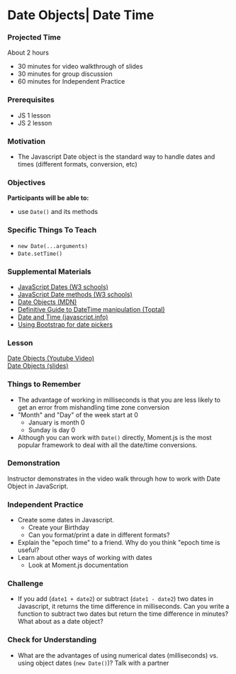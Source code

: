 # Date Objects| Date Time

### Projected Time
About 2 hours
- 30 minutes for video walkthrough of slides
- 30 minutes for group discussion
- 60 minutes for Independent Practice

### Prerequisites
- JS 1 lesson
- JS 2 lesson

### Motivation
- The Javascript Date object is the standard way to handle dates and times (different formats, conversion, etc)

### Objectives
**Participants will be able to:**
- use `Date()` and its methods

### Specific Things To Teach
- `new Date(...arguments)`
- `Date.setTime()`

### Supplemental Materials
- [JavaScript Dates (W3 schools)](https://www.w3schools.com/js/js_dates.asp)
- [JavaScript Date methods (W3 schools)](https://www.w3schools.com/jsref/jsref_obj_date.asp)
- [Date Objects (MDN)](https://developer.mozilla.org/en-US/docs/Web/JavaScript/Reference/Global_Objects/Date)
- [Definitive Guide to DateTime manipulation (Toptal)](https://www.toptal.com/software/definitive-guide-to-datetime-manipulation)
- [Date and Time (javascript.info)](https://javascript.info/date)
- [Using Bootstrap for date pickers](https://eonasdan.github.io/bootstrap-datetimepicker/)

### Lesson
[Date Objects (Youtube Video)](https://www.youtube.com/watch?v=irrxnH-nkqg)<br/>
[Date Objects (slides)](https://docs.google.com/presentation/d/1Pj-hkQCeVe4kJJ4s8RHcSZrNKx4Mp4kaQ9J0Eyy1gAQ/edit#slide=id.p)

### Things to Remember
- The advantage of working in milliseconds is that you are less likely to get an error from mishandling time zone conversion
- "Month" and "Day" of the week start at 0
	- January is month 0
	- Sunday is day 0
- Although you can work with `Date()` directly, Moment.js is the most popular framework to deal with all the date/time conversions.

### Demonstration
Instructor demonstrates in the video walk through how to work with Date Object in JavaScript.

### Independent Practice
- Create some dates in Javascript.
	- Create your Birthday
	- Can you format/print a date in different formats?
- Explain the "epoch time" to a friend. Why do you think "epoch time is useful?
- Learn about other ways of working with dates
	- Look at Moment.js documentation

### Challenge
- If you add (`date1 + date2`) or subtract (`date1 - date2`) two dates in Javascript, it returns the time difference in milliseconds. Can you write a function to subtract two dates but return the time difference in minutes? What about as a date object?

### Check for Understanding
- What are the advantages of using numerical dates (milliseconds) vs. using object dates (`new Date()`)? Talk with a partner
